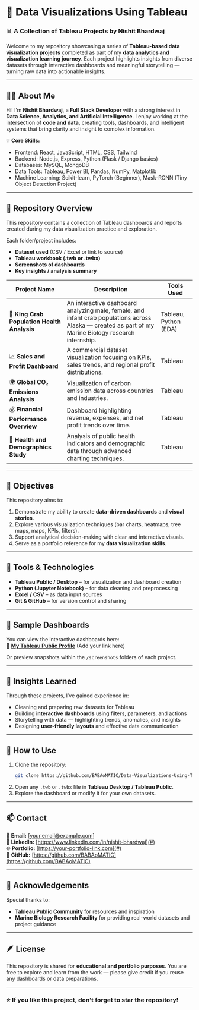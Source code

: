 # 🧠 Data Visualizations Using Tableau

### 📊 A Collection of Tableau Projects by **Nishit Bhardwaj**

Welcome to my repository showcasing a series of **Tableau-based data visualization projects** completed as part of my **data analytics and visualization learning journey**. Each project highlights insights from diverse datasets through interactive dashboards and meaningful storytelling — turning raw data into actionable insights.

---

## 👨‍💻 About Me

Hi! I’m **Nishit Bhardwaj**, a **Full Stack Developer** with a strong interest in **Data Science, Analytics, and Artificial Intelligence**.
I enjoy working at the intersection of **code and data**, creating tools, dashboards, and intelligent systems that bring clarity and insight to complex information.

💡 **Core Skills:**
- Frontend: React, JavaScript, HTML, CSS, Tailwind
- Backend: Node.js, Express, Python (Flask / Django basics)
- Databases: MySQL, MongoDB
- Data Tools: Tableau, Power BI, Pandas, NumPy, Matplotlib
- Machine Learning: Scikit-learn, PyTorch (Beginner), Mask-RCNN (Tiny Object Detection Project)

---

## 📁 Repository Overview

This repository contains a collection of Tableau dashboards and reports created during my data visualization practice and exploration.

Each folder/project includes:
- **Dataset used** (CSV / Excel or link to source)
- **Tableau workbook (.twb or .twbx)**
- **Screenshots of dashboards**
- **Key insights / analysis summary**

| Project Name | Description | Tools Used |
|---------------|-------------|-------------|
| 🦀 **King Crab Population Health Analysis** | An interactive dashboard analyzing male, female, and infant crab populations across Alaska — created as part of my Marine Biology research internship. | Tableau, Python (EDA) |
| 📈 **Sales and Profit Dashboard** | A commercial dataset visualization focusing on KPIs, sales trends, and regional profit distributions. | Tableau |
| 🌍 **Global CO₂ Emissions Analysis** | Visualization of carbon emission data across countries and industries. | Tableau |
| 💰 **Financial Performance Overview** | Dashboard highlighting revenue, expenses, and net profit trends over time. | Tableau |
| 🧬 **Health and Demographics Study** | Analysis of public health indicators and demographic data through advanced charting techniques. | Tableau |

---

## 🚀 Objectives

This repository aims to:
1. Demonstrate my ability to create **data-driven dashboards** and **visual stories**.
2. Explore various visualization techniques (bar charts, heatmaps, tree maps, maps, KPIs, filters).
3. Support analytical decision-making with clear and interactive visuals.
4. Serve as a portfolio reference for my **data visualization skills**.

---

## 🧩 Tools & Technologies

- **Tableau Public / Desktop** – for visualization and dashboard creation
- **Python (Jupyter Notebook)** – for data cleaning and preprocessing
- **Excel / CSV** – as data input sources
- **Git & GitHub** – for version control and sharing

---

## 📸 Sample Dashboards

You can view the interactive dashboards here:  
🔗 **[My Tableau Public Profile](https://public.tableau.com/app/profile/)** (Add your link here)

Or preview snapshots within the `/screenshots` folders of each project.

---

## 🧠 Insights Learned

Through these projects, I’ve gained experience in:
- Cleaning and preparing raw datasets for Tableau
- Building **interactive dashboards** using filters, parameters, and actions
- Storytelling with data — highlighting trends, anomalies, and insights
- Designing **user-friendly layouts** and effective data communication

---

## 🧰 How to Use

1. Clone the repository:
   ```bash
   git clone https://github.com/BABAoMATIC/Data-Visualizations-Using-Tableau.git
   ```
2. Open any `.twb` or `.twbx` file in **Tableau Desktop / Tableau Public**.
3. Explore the dashboard or modify it for your own datasets.

---

## 📫 Contact

📧 **Email:** [your.email@example.com]  
💼 **LinkedIn:** [https://www.linkedin.com/in/nishit-bhardwaj](#)  
🌐 **Portfolio:** [https://your-portfolio-link.com](#)  
🐙 **GitHub:** [https://github.com/BABAoMATIC](https://github.com/BABAoMATIC)

---

## 🏁 Acknowledgements

Special thanks to:
- **Tableau Public Community** for resources and inspiration
- **Marine Biology Research Facility** for providing real-world datasets and project guidance

---

## 🪶 License

This repository is shared for **educational and portfolio purposes**.
You are free to explore and learn from the work — please give credit if you reuse any dashboards or data preparations.

---

### ⭐ If you like this project, don’t forget to star the repository!
